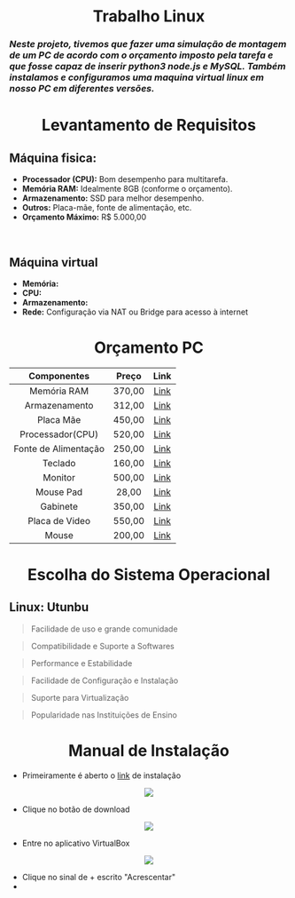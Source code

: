 <div align="center">
  <h1><strong>Trabalho Linux</strong></h1>
</div>

### *Neste projeto, tivemos que fazer uma simulação de montagem de um PC de acordo com o orçamento imposto pela tarefa e que fosse capaz de inserir python3 node.js e MySQL. Também instalamos e configuramos uma maquina virtual linux em nosso PC em diferentes versões.*

<div align="center">
  <h1><strong>Levantamento de Requisitos</strong></h1>
</div>

## Máquina fisica:

- **Processador (CPU):** Bom desempenho para multitarefa.
- **Memória RAM:** Idealmente 8GB (conforme o orçamento).
- **Armazenamento:** SSD para melhor desempenho.
- **Outros:** Placa-mãe, fonte de alimentação, etc.
- **Orçamento Máximo:** R$ 5.000,00

<br>

## Máquina virtual

- **Memória:** 
- **CPU:** 
- **Armazenamento:** 
- **Rede:** Configuração via NAT ou Bridge para acesso à internet

<div align="center">
  <h1><strong>Orçamento PC</strong></h1>

| Componentes | Preço | Link |
|:-------:|:------:|:------------:|
| Memória RAM | 370,00  | [Link](https://www.amazon.com.br/Corsair-Mem%C3%B3ria-desktop-Vengeance-PC4-24000/dp/B07B4FRMGV/ref=sr_1_3?__mk_pt_BR=%C3%85M%C3%85%C5%BD%C3%95%C3%91&crid=8B0J4KQ5Q4VS&dib=eyJ2IjoiMSJ9.B6BheA8Ujnkt_tCHPq8sAT30wOTsAUdOy3VPcK4pzVzzDNXqMmyiAGoMxQ2urQjeKxMZtmkVC5P_iuWpIzSxGrWCszsvihvSZXXZbebBEUxb_ECBxY4j0CsV16owpTVRXeIlONqxsGvLYhwx1YWGpWbddB5JTNjxej9Jxgv2P_RISu9Abi0nGm-pLNIzxLeYqmprMD5U0Ug5lD3Q9qhrERrCciMYij7U3dH38ULVHSByYkdnvyYbl_r0ch0DhVLbogOULevtptFpjKz7rUbHOD7UMAkOpFX1rRrFBZzb_s3PcmzjYvUYxyS-aVoLHaZlF1zMJ1IRhOlrHr0GRs_XQkFj_FvW2MEm7I41zYVDpwo6ZKIRYWWO_hXZt_wVgXthxswHwYB2s4O0Y1uNajv1UesMzUdEvJHnDSAo6szZHdIdGMYMeRbpk4HuNgIm-6-m.v__YFDPB1f_rMGLf2cwEkqBgbo6V_tIpZo0f01hBIAE&dib_tag=se&keywords=Corsair+Vengeance+LPX+8GB+%281x8GB%29+DDR4+2666MHz+CL16&qid=1740057594&sprefix=corsair+vengeance+lpx+8gb+1x8gb+ddr4+2666mhz+cl16%2Caps%2C719&sr=8-3&ufe=app_do%3Aamzn1.fos.6121c6c4-c969-43ae-92f7-cc248fc6181d) |
| Armazenamento | 312,00 | [Link](https://www.amazon.com.br/Kingston-Leitura-3500MB-Grava%C3%A7%C3%A3o-2100MB/dp/B0BBWJH1P8/ref=sr_1_2?__mk_pt_BR=%C3%85M%C3%85%C5%BD%C3%95%C3%91&crid=2PD7U03YPLS7T&dib=eyJ2IjoiMSJ9.5XLoaXm1MCSWR7T-gPyIc1VHGsz-klnoBr3altiQLfXcoJXzkj2P2qqPyIowc94yGcRujCHLhXo36WMNh2E6OlBJIe-up9QICqdR0C5XY6qW6i-evK81Rgoq0vjAVf7QbE9SBRhWQQjDJxyTh1-3dPacJ6m8vr45ilyvO3xThge366kN4QOILbfBNm-rGAhJU84dMqOYFDSf8gnism5yxKjUPpmWPKxcreAtLm_bc34M6usRr44MvcBtzqLwSct0IHVWHf5QhfDAV2OFUPGjiytIq9QLJiWuCdGpv-LNxAnHJhHUWJipH9hJjeRiqi5SnSgZeWM5vq7UA5nTL6tmmfLOn92psIge7rlnNneYJmp39v3igNMC-IFweS8keDX_u-LurU8bTr7lmJcqowlsk5u0IvH-hW5RrJ4as73x6JuP1UwV1wuOTpxihZkyapbW.1lJVOBvNus7m7sSlLtf4LYvwudgvWSgO0cb04rke1kY&dib_tag=se&keywords=SSD+Kingston+A2000+500GB+NVMe+M.2&qid=1740057696&sprefix=ssd+kingston+a2000+500gb+nvme+m.2%2Caps%2C497&sr=8-2&ufe=app_do%3Aamzn1.fos.a492fd4a-f54d-4e8d-8c31-35e0a04ce61e) |
| Placa Mãe | 450,00 | [Link](https://www.amazon.com.br/PLACA-M%C3%83E-GIGABYTE-GAMING-2XDDR4-DVI-D/dp/B07K787MXX/ref=sr_1_3?__mk_pt_BR=%C3%85M%C3%85%C5%BD%C3%95%C3%91&crid=364FCCNJ5Q3C0&dib=eyJ2IjoiMSJ9.Vu1dRvUOZThmkmRaTKodYHtjS0nJqrF9YvWtLlhpXyt2yyFyHM2NPaCN3hPOI33PEplJjEhopItRFtzIVuFlJJ72AD5J7FjfxwhCbVIcDh7I25-Gg-UK5fRfAKmL4GYA4VLqWRSo-Wa1rmS8-qdijvMDxjuHkE-D0SRZjrBXoscF7u6W4tCXf8ZGfic8tcEe1Nfi57SfNMW_oLOgwxQQ0LnvjrHZ3BAYn8swHZAJv1wBNBVZfepnYvzJ5KB2SpfbGpRrUvrFDAPGkQAVp7EMrnXaJUjDoI5Zfq3HVfArLmH7lYipinV6EWoyJhQLXHJbIjIJ2NpOjo1fkTbfvD5PxeCE1lwaELolALQjov2vrXy-bLigzjXmxeHrhr8UpLV0-lk6tPSUz0w0xNTSuI1DPiBe-uWc1zJPrg-XbcI332AXzQeRFUy6cwwj2y0XRXSI.bExd5sb8NpTo48f5XUdHpvy6vhsieZWhCQ1Kq-d2A0s&dib_tag=se&keywords=Gigabyte+B450M+DS3H&qid=1740057804&sprefix=gigabyte+b450m+ds3h%2Caps%2C454&sr=8-3&ufe=app_do%3Aamzn1.fos.25548f35-0de7-44b3-b28e-0f56f3f96147) |
| Processador(CPU) | 520,00  | [Link](https://www.amazon.com.br/AMD-Ryzen-4500-desbloqueado-refrigerador/dp/B09VCJN7HZ/ref=sr_1_4?__mk_pt_BR=%C3%85M%C3%85%C5%BD%C3%95%C3%91&crid=3AJC9RHYMABUU&dib=eyJ2IjoiMSJ9.PXK-c7txx0_YW-tF5lQVmHepr-DGSerZ4_kr1xIBSoQ-PiGS9IbK5Y5EHrfyqRwHvubAz7nT17zOc7oMZBSInW_uwCFT12vr2WGnzIlQhqZ-8mw-NusTZDt3_cGP_OzsDUpmqO9_Ew_hOAP2n9esey6L0tHiAuI5GafV15u3JiywV9OqARrZ-MuaaoHqgFeRCTIIJdLa8fvYQRC87NQwbEI77rnsZjtZHMqnsDGlGLfXG8t_DIiQBb6vZBP5YEJtkWwEhkdMkQd6yfdhzaz2-MP6TYS4vxTobE5nKxVi7E56LSv83WvMIiKVSOohbjzxktNXeAVYyjV2RuDXX4Qjs1DmC8Bly3hvndQjjWwR5IyRUciD19EbQwLdXVZ04l34Atyx9G2rNgE6iQKxSNj7g3jgv8Yq-7UZzgwP-kc-Y5zxBZJt8hIjlVM-ZBcQlSLV.rJcrsQlPGZIzet6KlYzbsoRmDMWTie6KQOAXLecECW8&dib_tag=se&keywords=AMD+Ryzen+3+3200G+%284+n%C3%BAcleos+%2F+4+threads%29&qid=1740057879&sprefix=amd+ryzen+3+3200g+4+n%C3%BAcleos+%2F+4+threads+%2Caps%2C703&sr=8-4&ufe=app_do%3Aamzn1.fos.25548f35-0de7-44b3-b28e-0f56f3f96147) |
| Fonte de Alimentação | 250,00 | [Link](https://www.amazon.com.br/FONTE-450W-REAL-ELECTRO-BRONZE/dp/B07MVV2G6T/ref=sr_1_3?__mk_pt_BR=%C3%85M%C3%85%C5%BD%C3%95%C3%91&crid=3P46435508S9P&dib=eyJ2IjoiMSJ9.CUjsUhP8Qsg_t-ZBnuJq8HiMYSm-QIOGnQMaewN7Y3QjYmtD2oMLi5UNYR3YOo6yOEXTRWITfhMztwWFUFHopS9GEY3V8EZBx3TU6CSIA4i_f0FSBoD4muAGGHyupvkb5gnYkuYWPbyMp1CuRBtzaJK1_wWTkjKaJ6JBuC5TGl9ilbiP8lBdbdDsGZp1RXGj4u21mdOUE4Mmq37g-0fzPWVRzVbDfPaRJbhiMTprBSHn0KTyuRGUyB33lkr8Rg4MITrKfxcNx6WroSlKeOzqXS1-2YFyLX9cSUgNz2p7KBw_iPJ7tSfA3GelV6tk5wWlNiitAfbQwQrYJtgN_9TJQEPtFVp6fT6ftfBVlrYHSTvSSnlsLPcWOZaa4xQPOBhu2lUhUSGqL--XcDHGBDGe9ho8hf2pf3FpMqj_AhNzwHTGG-DhWjiLnadzIm80I8W3.IukClON_f6--O1ovfFrT7RJ1U9j-EyaI8foX23x7rag&dib_tag=se&keywords=Corsair+CV450%2C+450W%2C+80+Plus+Bronze&qid=1740057915&sprefix=corsair+cv450+450w+80+plus+bronze%2Caps%2C439&sr=8-3&ufe=app_do%3Aamzn1.fos.a492fd4a-f54d-4e8d-8c31-35e0a04ce61e) |
| Teclado | 160,00 |[Link](https://www.amazon.com.br/Teclado-Redragon-Kumara-Mec%C3%A2nico-PT-Brown/dp/B08F6QCG19/ref=sr_1_2?__mk_pt_BR=%C3%85M%C3%85%C5%BD%C3%95%C3%91&crid=1BCSZLLETV2OK&dib=eyJ2IjoiMSJ9.dG1bZcbyLyLPxs2vZIUTbU2bLMgtPVdjKR-HhPFmdG58h9-Kckg3bY9MAMXka-vW2Ent1cS-XITdaz8nVb9YgT7QbmjEhknzMilMgCiWPVEr-LzAGhSKIbUUIXY7BNNoNLnCTuwm7GPWckfBQrxDgzqpIsOXOGkTk9vmszfORFzNFT1wLZGl50OOlmTwJfHd8aFfruJ0WeXr4M6MT-oYwrpnz3pNUVSoATwt-zOACciSibx6wbqN_X3BqvkMtm1dP3WJG910TKzH0ccMJHLSZHe6e42RP6-YhIclkuqiMe96sfy_7NPWjZrtlnIICyixsZbCmApwUNoR3FTCM_LQDwVMttISlQ7gtRQ8Kff8Pns5DikxoHmcgX53SzkSiCozR7EVOmBpB_G8C1x7kbJvbTmJyWA5N5SPuSN2ijLGrFqkP4SEXr3qQ1f7jctsg7h3.7SaoS-rhUdVusIgUwzvED6ABL0GkYvRiUoRm4WYeHCE&dib_tag=se&keywords=teclado+redragon+kumara+k552mini+switch+outemu+red&qid=1740057972&sprefix=teclado+redragon+kumara+k552+switch+outemu+red%2Caps%2C280&sr=8-2&ufe=app_do%3Aamzn1.fos.db68964d-7c0e-4bb2-a95c-e5cb9e32eb12)  |
| Monitor | 500,00 | [Link](https://www.amazon.com.br/Monitor-LG-21-5-Gamer-FreeSync/dp/B0BLT8SXKY/ref=sr_1_1?__mk_pt_BR=%C3%85M%C3%85%C5%BD%C3%95%C3%91&crid=109K68WP4SMID&dib=eyJ2IjoiMSJ9.utf0TL2N1jF86pzUPdJnz-vFqlKR8ckRCmhsEjBGdRoWS25czOiiPpAFvsL2KGPXkYnLprmBS2PPW3L7gfa2O4cYdkpUrUg4XyZMBMSUkI9LIKPRaG7iUB3cCH15WyJ53xaMjlPfD_xHiCM8U1XNdNdawlM7fDGwhsHoZ65HvaJ_yVgdMXfqIN-3ZEZHq1-PxbNUnM8xnozMFPD5zwrpveVU9CT2uPS54okdnnF6Y5nCsUoSKHNzWeeTv6IHIpcg5hRhjW9nJWXWuqV8acwMlrvpYH2-1nIw1TgTx6F6fY_adhC8UTbbLcinfThIP1Ajeb6l17ak-SS5JRLg9CJ_EKqQCUhzxekLNNJMT1VVlpRYkCwI3EaO4taTgwa0Fh1HQtRtPghUnCnQzcCvwyZAiRB3GLx0zvBYm-SFzU9vi60mmJwXX_Lhsws5irxJCX9v.PvyUHieWN2C_4gq_sK07q__WyPhf9tAcMCA2oZAvGgA&dib_tag=se&keywords=monitor+lg+21.5+%22full+hd%2C+60hz+%28modelo+22mk400h-b%29&qid=1740058049&sprefix=monitor+lg+21.5%22+full+hd+60hz+modelo+22mk400h-b+%2Caps%2C301&sr=8-1&ufe=app_do%3Aamzn1.fos.25548f35-0de7-44b3-b28e-0f56f3f96147)  |
| Mouse Pad | 28,00  | [Link](https://www.amazon.com.br/sspa/click?ie=UTF8&spc=MToyODk2OTgzMzc2NzM0OTY0OjE3NDAwNTgxNDE6c3BfYXRmOjMwMDY1MDE2MTAyNzgwMjo6MDo6&url=%2FGrande-Design-Japon%25C3%25AAs-Costurada-Dourado%2Fdp%2FB0DV5QV3P2%2Fref%3Dsr_1_3_sspa%3Fcrid%3D3PKS4S71MKVSA%26dib%3DeyJ2IjoiMSJ9.WTR5sTRBvI9k0buh5f2bC890MKzctquYrWWqnIgEc9xVZGzWElCTD4P4MWNj3bvFFay9-MgOKAmEEuSA4qbAVFX5BYwXHS8Ky3uwctaxK92ddMznNDbEMviDSvpX-gqpg0bgvnEYkoOnjBrGexxeuwTfd1suNptqTrmCiMipEjHm52LWDRwQC1ADWIX7tEVW2PSpgxeJfbLjohSihIPYqbF8mWVcmiy_niucIwNiOEC65zn_F75z9fMb_2iRcV8KxJvUwk2ErYkAKTTjgYjhBJiKav5vejn97JRRxiA-_bk.Qq__nNYnrFtKArpkSi4bCx8cIjlnuDbumiGSJi5Fpqk%26dib_tag%3Dse%26keywords%3Dmouse%2Bpad%26qid%3D1740058141%26sprefix%3Dmouse%2BpA%252Caps%252C225%26sr%3D8-3-spons%26sp_csd%3Dd2lkZ2V0TmFtZT1zcF9hdGY%26psc%3D1)  |
| Gabinete | 350,00 | [Link](https://www.amazon.com.br/Gabinete-Pichau-Mid-tower-Temperado-Pg-aps-rgb01/dp/B09Q3LJ1H4/ref=sr_1_2?__mk_pt_BR=%C3%85M%C3%85%C5%BD%C3%95%C3%91&crid=NBXDGJSG4JRU&dib=eyJ2IjoiMSJ9.xvKV0o40IZa5aqGIxBl6IDqjgKCfyzFAVvFPzFlgcdAMgQ6yOgM65KYSZrbFG9POAgpYiUuhHwiXEr_XB7wiO-V02BLCydpj8OlCcxTXOjjg6QZzTHQ0pCCtZrHgJLpo7nX6iM29vsioKNAsv7GrfsNKwQFUf29RErUF1kkt0nThjsbv3pZy6ZUBDEXmiD5ZIU1wH1bw0UvlZTx37hHsMxnB92rBdLYvHHNqsMut7kH7iQH30FdhI84HH8tXPsgSshId0BnUkkMPICK7QgXxPoIA57PFBIIfa4stGnOUTewRb49zXvEgKqtWT8Yl6CkEbQPHllXJ9MPIqJ-Lm_W9ZIp9AtDUHdG9acTHOXtAnjKNYrCoW-sDYcX4sTTlCIyKfplRcAKvT9KWSNJzSCuqc7aJPkE60HUfdO-kZO-q561CaIxY6T6OQBmjNI1JgNWN.DR0ByrMNNNC3YxybfsEouJvsb9hPd55i-rbWWY8oHP8&dib_tag=se&keywords=Gabinete+Pichau+Gaming+V3&qid=1740058214&sprefix=gabinete+pichau+gaming+v3%2Caps%2C300&sr=8-2&ufe=app_do%3Aamzn1.fos.4bb5663b-6f7d-4772-84fa-7c7f565ec65b)  |
| Placa de Video | 550,00  | [Link](https://www.amazon.com.br/GDDR5-Bits-Dual-Fan-Projeto-PVEX5504GBDF/dp/B0CV2C7WTB/ref=sr_1_2?__mk_pt_BR=%C3%85M%C3%85%C5%BD%C3%95%C3%91&crid=3KLEA5M5UZAAJ&dib=eyJ2IjoiMSJ9.cfTXUkNPCFaHAxVwTJD1cEt9jiSPzWc-k0O7XE6I6bGlUthC6pDKb5LuxThXiool5Wa4dfyS5WygLVMEUsJnip1T_l-u0j-_kHkLjZJ7Eiq9FF7BEOHHlbBaBEkGdSMxHwwhu8dczHL-LTZhQHVfHtalNtZd-skWHqUpopVaf0-EYK1yJ3TSaT9EVkHKv4QN_AL97AX0EYVX4wWhRe340CRvnbLsmgQTQ6qVWCBEmUyzZQtOR917vuMxr4HOaOgR-_nZFrtkYwGiuzNfLZ1zCzeLBJComEv94BxArHtcNWihPndrgCgdW9haLpMfhpNh7CvMd0NIyEt1E6jER7dCRScniwAqn-NBmsBb_wAFMHP0l-ZVJbFraawqRlDfde5fk2AZRYtq1txpjWp4OP3FADyJ9MUMkZX1xflU_4MEEp1T6v_e7g4LJ_h98wDR-C3l.bENbmSqDPfqEjHhsQhP246nUfs5l_7-1kValWh3k_s0&dib_tag=se&keywords=AMD+Radeon+RX+550+4GB+GDDR5&qid=1740058411&sprefix=amd+radeon+rx+550+4gb+gddr5%2Caps%2C405&sr=8-2&ufe=app_do%3Aamzn1.fos.a492fd4a-f54d-4e8d-8c31-35e0a04ce61e)  |
| Mouse | 200,00 | [Link](https://www.amazon.com.br/ATTACK-SHARK-carregamento-Tri-Mode-2-4G-program%C3%A1veis/dp/B0D3KMR4D7/ref=sr_1_1?crid=2WEUZ8LCDOZP0&dib=eyJ2IjoiMSJ9.mRpVpAce9H464bpfNaynbrEcGsGbHYsefYzdB2CGIym__x5zk28QJXfUtnmeLIWf9oUZTPr--ERn3cUeodKZlS0bloKoi0269DFxUGUe4Zae0pJOa_g_naSVl0Qr_MPB1sw5iDCGoRJftQOGtS09uFrQ5gd2Y4t1I-kmjLl8PFck0Yp7IWJMt2b-rcYdOtumV7QZa5oJLdW_P5J1hAbp2_2wJneUSFCz5H_fCrorKFXhFr9dKyRW46l5nj_n9zQw6iriywJQ_EvKc3VomSrFdiFN5aCoZCK48sfC_WO6Vc0CmqITUkCvCsPnEOdJLmUo9wcEgdVC_laiN7p3Qx3T_V8UIL9Gz4enHs_-10xRFcitetBzNvlBncpHsTD8U19X_w85Y3m0P6SUUtdfg6ZJNra7GBsJ3wSsUkUs7KUlOkxNqB3TTjKeX9ijT1k3JUHN.APghQbTKQ1ACbrs0PTMED7xRcN_qbXfnq-ytew-wTmI&dib_tag=se&keywords=atack+shark+x11&qid=1740076557&sprefix=ata%2Caps%2C190&sr=8-1&ufe=app_do%3Aamzn1.fos.6a09f7ec-d911-4889-ad70-de8dd83c8a74) |
  
</div>

<div align="center">
  <h1><strong>Escolha do Sistema Operacional</strong></h1>
</div>

## Linux: Utunbu

> Facilidade de uso e grande comunidade

> Compatibilidade e Suporte a Softwares

> Performance e Estabilidade

> Facilidade de Configuração e Instalação

> Suporte para Virtualização

> Popularidade nas Instituições de Ensino

<div align="center">
  <h1><strong>Manual de Instalação</strong></h1>
</div>

- Primeiramente é aberto o [link](https://ubuntu.com/download/desktop) de instalação

<div align="center">
  <img src="https://github.com/user-attachments/assets/038aa434-2385-4f5c-bfb0-14021a8d0495">
</div>

- Clique no botão de download

<div align="center">
  <img src="https://github.com/user-attachments/assets/990dc6bc-2683-449a-9c0e-af830a7038ee">
</div>

- Entre no aplicativo VirtualBox

<div align="center">
  <img src="https://github.com/user-attachments/assets/55ae5c86-6480-40f4-bb01-95b07962f194">
</div>

- Clique no sinal de + escrito "Acrescentar"
- 
